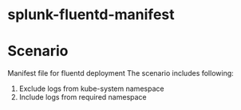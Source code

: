 # splunk-fluentd-manifest
# Scenario
Manifest file for fluentd deployment
The scenario includes following:
1. Exclude logs from kube-system namespace
2. Include logs from required namespace

